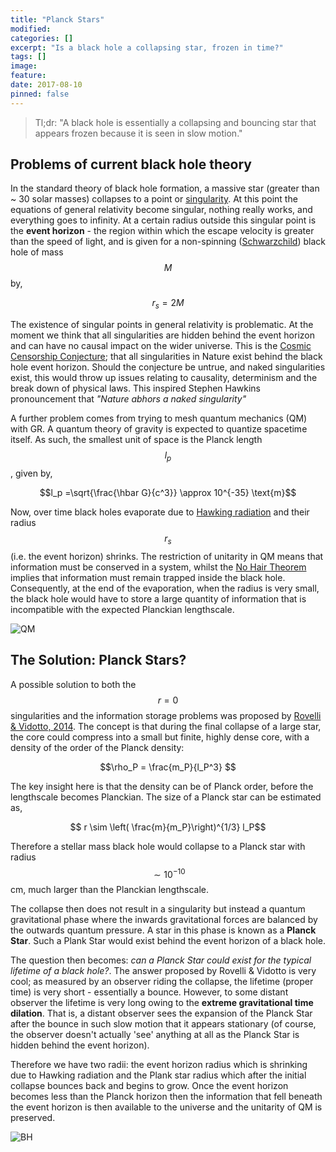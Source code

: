 ```yaml
---
title: "Planck Stars"
modified:
categories: []
excerpt: "Is a black hole a collapsing star, frozen in time?"
tags: []
image:
feature:
date: 2017-08-10
pinned: false
---
```


>Tl;dr: "A black hole is essentially a collapsing and bouncing star that appears frozen because it is seen in slow motion."


## Problems of current black hole theory
In the standard theory of black hole formation, a massive star (greater than ~ 30 solar masses) collapses to a point or [singularity](https://en.wikipedia.org/wiki/Gravitational_singularity). At this point the equations of general relativity become singular, nothing really works, and everything goes to infinity. At a certain radius outside this singular point is the **event horizon** - the region within which  the escape velocity is greater than the speed of light, and is given for a non-spinning ([Schwarzchild](https://en.wikipedia.org/wiki/Schwarzschild_metric)) black hole of mass $$M$$ by,

$$r_s = 2M$$

The existence of singular points in general relativity is problematic. At the moment we think that all singularities are hidden behind the event horizon and can have no causal impact on the wider universe. This is the [Cosmic Censorship Conjecture](https://en.wikipedia.org/wiki/Cosmic_censorship_hypothesis); that all singularities in Nature exist behind the black hole event horizon. Should the conjecture be untrue, and naked singularities exist, this would throw up issues relating to causality, determinism and the break down of physical laws. This inspired Stephen Hawkins pronouncement that *"Nature abhors a naked singularity"*


A further problem comes from trying to mesh quantum mechanics (QM) with GR. A quantum theory of gravity is expected to quantize spacetime itself. As such, the smallest unit of space is the Planck length $$l_p$$, given by,


$$l_p =\sqrt{\frac{\hbar G}{c^3}} \approx 10^{-35} \text{m}$$


Now, over time black holes evaporate due to [Hawking radiation](https://en.wikipedia.org/wiki/Hawking_radiation) and their radius $$r_s$$ (i.e. the event horizon) shrinks. The restriction of unitarity in QM means that information must be conserved in a system, whilst the [No Hair Theorem](https://en.wikipedia.org/wiki/No-hair_theorem) implies that information must remain trapped inside the black hole. Consequently, at the end of the evaporation, when the radius is very small, the black hole would have to store a large quantity of information that is incompatible with the expected Planckian lengthscale.

![QM](https://cdn1.img.sputniknews.com/images/102341/10/1023411037.jpg)

## The Solution: Planck Stars?


A possible solution to both the $$r=0$$ singularities and the information storage problems was proposed by [Rovelli & Vidotto, 2014](https://arxiv.org/pdf/1401.6562.pdf). The concept is that during the final collapse of a large star, the core could compress into a small but finite, highly dense core, with a density of the order of the Planck density:


$$\rho_P = \frac{m_P}{l_P^3} $$


The key insight here is that the density can be of Planck order, before the lengthscale becomes Planckian. The size of a Planck star can be estimated as,


$$ r \sim \left( \frac{m}{m_P}\right)^{1/3} l_P$$

Therefore a stellar mass black hole would collapse to a Planck star with radius $$\sim 10^{-10}$$ cm, much larger than the Planckian lengthscale.


The collapse then does not result in a singularity but instead a quantum gravitational phase where the inwards gravitational forces are balanced by the outwards quantum pressure. A star in this phase is known as a **Planck Star**. Such a Plank Star would exist behind the event horizon of a black hole.

The question then becomes: *can a Planck Star could exist for the typical lifetime of a black hole?*. The answer proposed by Rovelli & Vidotto is very cool; as measured by an observer riding the collapse, the lifetime (proper time) is very short - essentially a bounce. However, to some distant observer the lifetime is very long owing to the **extreme gravitational time dilation**. That is, a distant observer sees the expansion of the Planck Star after the bounce in such slow motion that it appears stationary (of course, the observer doesn't actually 'see' anything at all as the Planck Star is hidden behind the event horizon).

Therefore we have two radii: the event horizon radius which is shrinking due to Hawking radiation and the Plank star radius which after the initial collapse bounces back and begins to grow. Once the event horizon becomes less than the Planck horizon then the information that fell beneath the event horizon is then available to the universe and the unitarity of QM is preserved.

![BH](https://assets.fastcompany.com/image/upload/w_1280,f_auto,q_auto,fl_lossy/wp-cms/uploads/2017/06/p-1-super-massive-black-holes-crashing.jpg)
